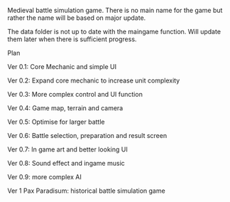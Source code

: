 Medieval battle simulation game. There is no main name for the game but rather the name will be based on major update.

The data folder is not up to date with the maingame function. Will update them later when there is sufficient progress.

Plan

Ver 0.1: Core Mechanic and simple UI

Ver 0.2: Expand core mechanic to increase unit complexity

Ver 0.3: More complex control and UI function

Ver 0.4: Game map, terrain and camera

Ver 0.5: Optimise for larger battle

Ver 0.6: Battle selection, preparation and result screen

Ver 0.7: In game art and better looking UI

Ver 0.8: Sound effect and ingame music

Ver 0.9: more complex AI

Ver 1 Pax Paradisum: historical battle simulation game